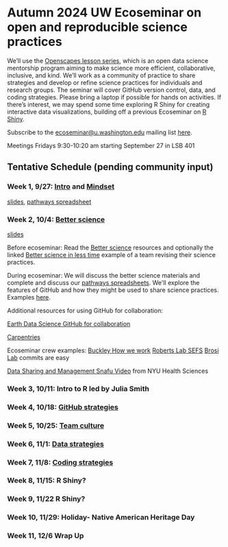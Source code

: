 # Autumn 2024 UW Ecoseminar on open and reproducible science practices

We’ll use the [Openscapes lesson series](https://openscapes.github.io/series/), which is an open data science mentorship program aiming to make science more efficient, collaborative, inclusive, and kind. We’ll work as a community of practice to share strategies and develop or refine science practices for individuals and research groups. The seminar will cover GitHub version control, data, and coding strategies. Please bring a laptop if possible for hands on activities. If there’s interest, we may spend some time exploring R Shiny for creating interactive data visualizations, building off a previous Ecoseminar on [R Shiny](https://github.com/ecoseminar).

Subscribe to the ecoseminar@u.washington.edu mailing list [here](http://mailman13.u.washington.edu/mailman/listinfo/ecoseminar).  

Meetings Fridays 9:30-10:20 am starting September 27 in LSB 401

## Tentative Schedule (pending community input)

### Week 1, 9/27: [Intro](https://openscapes.github.io/series/) and [Mindset](https://openscapes.github.io/series/core-lessons/mindset.html)

  [slides](https://docs.google.com/presentation/d/1agmkvF289e0_oC-gqVPXRgvmyP6XeOcMdFtxElhX-YY/edit#slide=id.g2ca54a700e5_0_0), [pathways spreadsheet](https://docs.google.com/spreadsheets/d/16DZqKoqh2q9jM_gKLFW9cq2t_jvSbGkVz3cqywhAY70/edit?gid=0#gid=0)

### Week 2, 10/4: [Better science](https://openscapes.github.io/series/core-lessons/better-science.html)

[slides](https://docs.google.com/presentation/d/1MeDZCRIso6ZPYSKqAwl0LheVpb4ftYHEbidgrSQ8Zfs/edit#slide=id.g1f08e8b5a2d_0_361)

Before ecoseminar: Read the [Better science](https://openscapes.github.io/series/core-lessons/better-science.html) resources and optionally the linked [Better science in less time](https://www.nature.com/articles/s41559-017-0160) example of a team revising their science practices.

During ecoseminar: We will discuss the better science materials and complete and discuss our [pathways spreadsheets](https://docs.google.com/spreadsheets/d/16DZqKoqh2q9jM_gKLFW9cq2t_jvSbGkVz3cqywhAY70/edit?gid=0#gid=0). We'll explore the features of GitHub and how they might be used to share science practices. Examples [here](https://github.com/Openscapes/how_we_work). 

Additional resources for using GitHub for collaboration:

[Earth Data Science GitHub for collaboration](https://www.earthdatascience.org/courses/intro-to-earth-data-science/git-github/github-collaboration/)

[Carpentries](https://carpentries-incubator.github.io/open-science-with-r/09-collaborating/index.html)

Ecoseminar crew examples:
[Buckley How we work](https://github.com/HuckleyLab/how_we_work)
[Roberts Lab SEFS](https://faculty.washington.edu/sr320/)
[Brosi Lab](https://github.com/Brosi-Lab)
commits are easy

[Data Sharing and Management Snafu Video](https://www.youtube.com/watch?v=N2zK3sAtr-4) from NYU Health Sciences

### Week 3, 10/11: Intro to R led by Julia Smith

### Week 4, 10/18: [GitHub strategies](https://openscapes.github.io/series/core-lessons/github/)

### Week 5, 10/25: [Team culture](https://openscapes.github.io/series/core-lessons/team-culture.html)

### Week 6, 11/1: [Data strategies](https://openscapes.github.io/series/core-lessons/data-strategies.html)

### Week 7, 11/8: [Coding strategies](https://openscapes.github.io/series/core-lessons/coding-strategies.html)        	

### Week 8, 11/15:  R Shiny?

### Week 9, 11/22 R Shiny?

### Week 10, 11/29: Holiday- Native American Heritage Day

### Week 11, 12/6 Wrap Up



